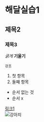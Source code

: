 # 해달실습1
## 제목2
### 제목3
_굵게_ __기울기__

`강조`


1. 첫 항목
2. 둘째 항목

+ 순서 없는 것
+ 순서 x

[링크1](https://www.google.com)  
![강아지](https://img1.daumcdn.net/thumb/R720x0/?fname=https%3A%2F%2Ft1.daumcdn.net%2Fliveboard%2Fholapet%2F0e5f90af436e4c218343073164a5f657.JPG)








